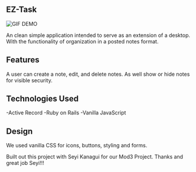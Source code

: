 ## EZ-Task

![GIF DEMO](gif/EZ-GIF.gif)


An clean simple application intended to serve as an extension of a desktop. With the functionality of organization in a posted notes format. 

## Features

A user can create a note, edit, and delete notes. As well show or hide notes for visible security. 

## Technologies Used

-Active Record
-Ruby on Rails
-Vanilla JavaScript

## Design

We used vanilla CSS for icons, buttons, styling and forms. 

Built out this project with Seyi Kanagui for our Mod3 Project. Thanks and great job Seyi!!! 

